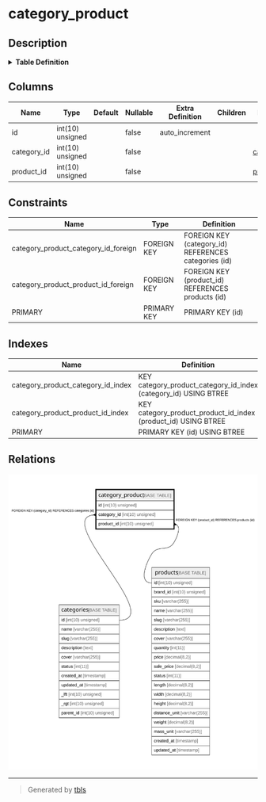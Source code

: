 # category_product

## Description

<details>
<summary><strong>Table Definition</strong></summary>

```sql
CREATE TABLE `category_product` (
  `id` int(10) unsigned NOT NULL AUTO_INCREMENT,
  `category_id` int(10) unsigned NOT NULL,
  `product_id` int(10) unsigned NOT NULL,
  PRIMARY KEY (`id`),
  KEY `category_product_category_id_index` (`category_id`),
  KEY `category_product_product_id_index` (`product_id`),
  CONSTRAINT `category_product_category_id_foreign` FOREIGN KEY (`category_id`) REFERENCES `categories` (`id`),
  CONSTRAINT `category_product_product_id_foreign` FOREIGN KEY (`product_id`) REFERENCES `products` (`id`)
) ENGINE=InnoDB AUTO_INCREMENT=[Redacted by tbls] DEFAULT CHARSET=utf8mb4 COLLATE=utf8mb4_unicode_ci
```

</details>

## Columns

| Name | Type | Default | Nullable | Extra Definition | Children | Parents | Comment |
| ---- | ---- | ------- | -------- | --------------- | -------- | ------- | ------- |
| id | int(10) unsigned |  | false | auto_increment |  |  |  |
| category_id | int(10) unsigned |  | false |  |  | [categories](categories.md) |  |
| product_id | int(10) unsigned |  | false |  |  | [products](products.md) |  |

## Constraints

| Name | Type | Definition |
| ---- | ---- | ---------- |
| category_product_category_id_foreign | FOREIGN KEY | FOREIGN KEY (category_id) REFERENCES categories (id) |
| category_product_product_id_foreign | FOREIGN KEY | FOREIGN KEY (product_id) REFERENCES products (id) |
| PRIMARY | PRIMARY KEY | PRIMARY KEY (id) |

## Indexes

| Name | Definition |
| ---- | ---------- |
| category_product_category_id_index | KEY category_product_category_id_index (category_id) USING BTREE |
| category_product_product_id_index | KEY category_product_product_id_index (product_id) USING BTREE |
| PRIMARY | PRIMARY KEY (id) USING BTREE |

## Relations

![er](category_product.svg)

---

> Generated by [tbls](https://github.com/k1LoW/tbls)
